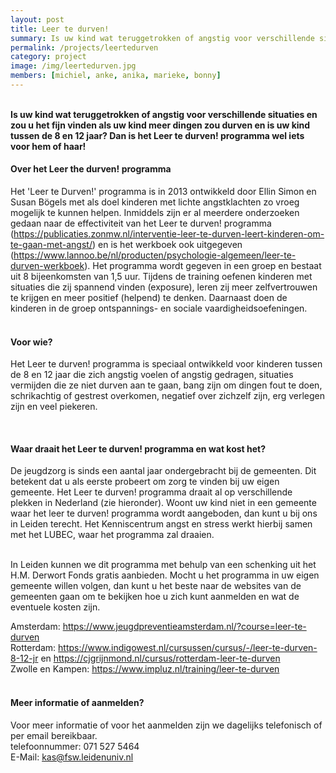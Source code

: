 ```yaml
---
layout: post
title: Leer te durven!
summary: Is uw kind wat teruggetrokken of angstig voor verschillende situaties en zou u het fijn vinden als uw kind meer dingen zou durven en is uw kind tussen de 8 en 12 jaar? Dan is het Leer te durven! programma wel iets voor hem of haar!
permalink: /projects/leertedurven
category: project
image: /img/leertedurven.jpg
members: [michiel, anke, anika, marieke, bonny]
---
```




<br>
<b>Is uw kind wat teruggetrokken of angstig voor verschillende situaties en zou u het fijn vinden als uw kind meer dingen zou durven en is uw kind tussen de 8 en 12 jaar? Dan is het Leer te durven! programma wel iets voor hem of haar! </b>

<br>

#### Over het Leer the durven! programma
Het 'Leer te Durven!' programma is in 2013 ontwikkeld door Ellin Simon en Susan Bögels met als doel kinderen met lichte angstklachten zo vroeg mogelijk te kunnen helpen. Inmiddels zijn er al meerdere onderzoeken gedaan naar de effectiviteit van het Leer te durven! programma (https://publicaties.zonmw.nl/interventie-leer-te-durven-leert-kinderen-om-te-gaan-met-angst/) en is het werkboek ook uitgegeven (https://www.lannoo.be/nl/producten/psychologie-algemeen/leer-te-durven-werkboek). Het programma wordt gegeven in een groep en bestaat uit 8 bijeenkomsten van 1,5 uur. Tijdens de training oefenen kinderen met situaties die zij spannend vinden (exposure), leren zij meer zelfvertrouwen te krijgen en meer positief (helpend) te denken. Daarnaast doen de kinderen in de groep ontspannings- en sociale vaardigheidsoefeningen. 
<br>
<br>

#### Voor wie?
Het Leer te durven! programma is speciaal ontwikkeld voor kinderen tussen de 8 en 12 jaar die zich angstig voelen of angstig gedragen, situaties vermijden die ze niet durven aan te gaan, bang zijn om dingen fout te doen, schrikachtig of gestrest overkomen, negatief over zichzelf zijn, erg verlegen zijn en veel piekeren. 

<br>


#### Waar draait het Leer te durven! programma en wat kost het?
De jeugdzorg is sinds een aantal jaar ondergebracht bij de gemeenten. Dit betekent dat u als eerste probeert om zorg te vinden bij uw eigen gemeente. Het Leer te durven! programma draait al op verschillende plekken in Nederland (zie hieronder). Woont uw kind niet in een gemeente waar het leer te durven! programma wordt aangeboden, dan kunt u bij ons in Leiden terecht. Het Kenniscentrum angst en stress werkt hierbij samen met het LUBEC, waar het programma zal draaien.

<br>
In Leiden kunnen we dit programma met behulp van een schenking uit het H.M. Derwort Fonds gratis aanbieden. Mocht u het programma in uw eigen gemeente willen volgen, dan kunt u het beste naar de websites van de gemeenten gaan om te bekijken hoe u zich kunt aanmelden en wat de eventuele kosten zijn.
<br>

Amsterdam: https://www.jeugdpreventieamsterdam.nl/?course=leer-te-durven 
<br>
Rotterdam: https://www.indigowest.nl/cursussen/cursus/-/leer-te-durven-8-12-jr en https://cjgrijnmond.nl/cursus/rotterdam-leer-te-durven
<br>
Zwolle en Kampen: https://www.impluz.nl/training/leer-te-durven
<br> 
<br>
#### Meer informatie of aanmelden?
Voor meer informatie of voor het aanmelden zijn we dagelijks telefonisch of per email bereikbaar. 
<br>
telefoonnummer: 071 527 5464
<br>
E-Mail: kas@fsw.leidenuniv.nl

